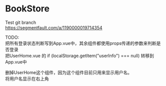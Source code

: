 # BookStore

Test git branch  
https://segmentfault.com/a/1190000019714354

TODO:  
把所有登录状态判断写到App.vue中，其余组件都使用props传递的参数来判断是否登录  
把UserHome.vue 的 if (localStorage.getItem("userInfo") === null) 转移到App.vue中  

删掉UserHome这个组件，因为这个组件目前只用来显示用户名。  
将用户名显示在右上角
